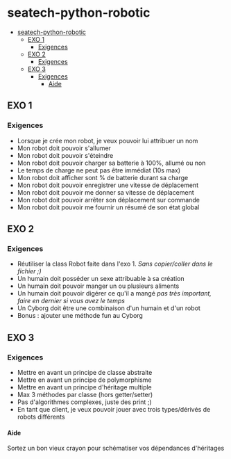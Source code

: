 # seatech-python-robotic
- [seatech-python-robotic](#seatech-python-robotic)
  - [EXO 1](#exo-1)
    - [Exigences](#exigences)
  - [EXO 2](#exo-2)
    - [Exigences](#exigences-1)
  - [EXO 3](#exo-3)
    - [Exigences](#exigences-2)
      - [Aide](#aide)

## EXO 1

### Exigences

* Lorsque je crée mon robot, je veux pouvoir lui attribuer un nom
* Mon robot doit pouvoir s'allumer
* Mon robot doit pouvoir s'éteindre
* Mon robot doit pouvoir charger sa batterie à 100%, allumé ou non
* Le temps de charge ne peut pas être immédiat (10s max)
* Mon robot doit afficher sont % de batterie durant sa charge
* Mon robot doit pouvoir enregistrer une vitesse de déplacement
* Mon robot doit pouvoir me donner sa vitesse de déplacement
* Mon robot doit pouvoir arrêter son déplacement sur commande
* Mon robot doit pouvoir me fournir un résumé de son état global

## EXO 2

### Exigences

* Réutiliser la class Robot faite dans l'exo 1. *Sans copier/coller dans le fichier ;)*
* Un humain doit posséder un sexe attribuable à sa création
* Un humain doit pouvoir manger un ou plusieurs aliments
* Un humain doit pouvoir digérer ce qu'il a mangé *pas très important, faire en dernier si vous avez le temps*
* Un Cyborg doit être une combinaison d'un humain et d'un robot
* Bonus : ajouter une méthode fun au Cyborg


## EXO 3

### Exigences

* Mettre en avant un principe de classe abstraite
* Mettre en avant un principe de polymorphisme
* Mettre en avant un principe d'héritage multiple
* Max 3 méthodes par classe (hors getter/setter)
* Pas d'algorithmes complexes, juste des print ;)
* En tant que client, je veux pouvoir jouer avec trois types/dérivés de robots différents

#### Aide

Sortez un bon vieux crayon pour schématiser vos dépendances d'héritages
